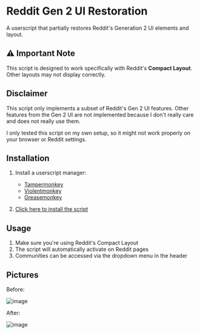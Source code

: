# Reddit Gen 2 UI Restoration

A userscript that partially restores Reddit's Generation 2 UI elements and layout.

## ⚠️ Important Note
This script is designed to work specifically with Reddit's **Compact Layout**. Other layouts may not display correctly.

## Disclaimer
This script only implements a subset of Reddit's Gen 2 UI features. Other features from the Gen 2 UI are not implemented because I don't really care and does not really use them.

I only tested this script on my own setup, so it might not work properly on your browser or Reddit settings.

## Installation

1. Install a userscript manager:
   - [Tampermonkey](https://www.tampermonkey.net/)
   - [Violentmonkey](https://violentmonkey.github.io/)
   - [Greasemonkey](https://www.greasespot.net/)

2. [Click here to install the script](https://raw.githubusercontent.com/torikushiii/reddit-ui-restore/main/reddit.user.js)

## Usage

1. Make sure you're using Reddit's Compact Layout
2. The script will automatically activate on Reddit pages
3. Communities can be accessed via the dropdown menu in the header

## Pictures

Before:

![image](https://github.com/user-attachments/assets/4ca47a69-d471-4c1e-9dbd-955b30840a31)

After:

![image](https://github.com/user-attachments/assets/cf5a5f43-5eeb-4730-928e-978468bfc155)
